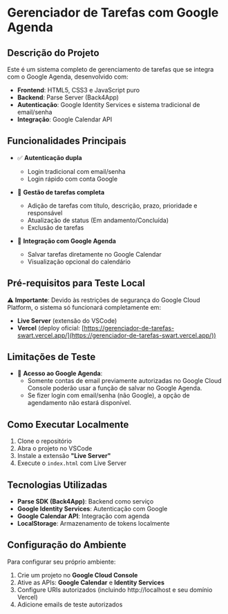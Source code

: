 # Gerenciador de Tarefas com Google Agenda

## Descrição do Projeto
Este é um sistema completo de gerenciamento de tarefas que se integra com o Google Agenda, desenvolvido com:

- **Frontend**: HTML5, CSS3 e JavaScript puro
- **Backend**: Parse Server (Back4App)
- **Autenticação**: Google Identity Services e sistema tradicional de email/senha
- **Integração**: Google Calendar API

## Funcionalidades Principais
- ✅ **Autenticação dupla**
  - Login tradicional com email/senha
  - Login rápido com conta Google
  
- 📝 **Gestão de tarefas completa**
  - Adição de tarefas com título, descrição, prazo, prioridade e responsável
  - Atualização de status (Em andamento/Concluída)
  - Exclusão de tarefas

- 📅 **Integração com Google Agenda**
  - Salvar tarefas diretamente no Google Calendar
  - Visualização opcional do calendário

## Pré-requisitos para Teste Local
⚠️ **Importante**: Devido às restrições de segurança do Google Cloud Platform, o sistema só funcionará completamente em:
- **Live Server** (extensão do VSCode)
- **Vercel** (deploy oficial: [https://gerenciador-de-tarefas-swart.vercel.app/](https://gerenciador-de-tarefas-swart.vercel.app/))

## Limitações de Teste
- 🔐 **Acesso ao Google Agenda**:
  - Somente contas de email previamente autorizadas no Google Cloud Console poderão usar a função de salvar no Google Agenda.
  - Se fizer login com email/senha (não Google), a opção de agendamento não estará disponível.

## Como Executar Localmente
1. Clone o repositório
2. Abra o projeto no VSCode
3. Instale a extensão **"Live Server"**
4. Execute o `index.html` com Live Server

## Tecnologias Utilizadas
- **Parse SDK (Back4App)**: Backend como serviço
- **Google Identity Services**: Autenticação com Google
- **Google Calendar API**: Integração com agenda
- **LocalStorage**: Armazenamento de tokens localmente

## Configuração do Ambiente
Para configurar seu próprio ambiente:

1. Crie um projeto no **Google Cloud Console**
2. Ative as APIs: **Google Calendar** e **Identity Services**
3. Configure URIs autorizados (incluindo http://localhost e seu domínio Vercel)
4. Adicione emails de teste autorizados
